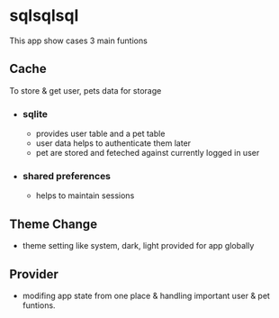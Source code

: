 # sqlsqlsql
This app show cases 3 main funtions

## Cache
To store & get user, pets data for storage
  - ### sqlite
    - provides user table and a pet table
    - user data helps to authenticate them later
    - pet are stored and feteched against currently logged in user
  - ### shared preferences
    - helps to maintain sessions
## Theme Change
  - theme setting like system, dark, light provided for app globally
## Provider
  - modifing app state from one place & handling important user & pet funtions.




